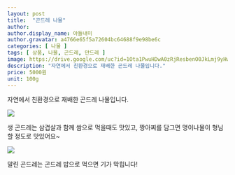 ```yaml
---
layout: post
title:  "곤드레 나물"
author:
author.display_name: 아들내미
author.gravatar: a4766e65f5a72604bc64688f9e98be6c
categories: [ 나물 ]
tags: [ 상품, 나물, 곤드레, 만드레 ]
image: https://drive.google.com/uc?id=1Ota1PwuHDwA0zRjResbenO0JkLmj9yHw
description: "자연에서 친환경으로 재배한 곤드레 나물입니다."
price: 5000원
unit: 100g
---
```


자연에서 친환경으로 재배한 곤드레 나물입니다.

![](https://drive.google.com/uc?id=14TgKxncDnDXqeDcsUv0GZjbAKM1h-mxa)

생 곤드레는 삼겹살과 함께 쌈으로 먹을때도 맛있고, 짱아찌를 담그면 명이나물이 형님 할 정도로 맛있어요~

![](https://drive.google.com/uc?id=1LBN9dLDNjFxk5URwCk6RKVeSviM-Uovv)

말린 곤드레는 곤드레 밥으로 먹으면 기가 막힙니다!

